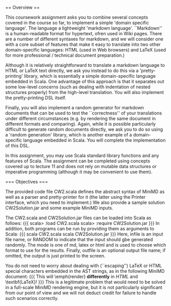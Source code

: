 == Overview ==

This coursework assignment asks you to combine several concepts
covered in the course so far, to implement a simple 'domain
  specific language'.  The language a lightweight 'markdown
  language'.  ``Markdown'' is a human-readable format for hypertext,
ofren used in Wiki pages.  There are a number of different syntaxes
for markdown, and we will consider one with a core subset of features
that make it easy to translate into two other domain-specific
languages: HTML (used in Web browsers) and LaTeX (used for more
professional / technical document preparation.)

Although it is relatively straightforward to translate a markdown
language to HTML or LaTeX text directly, we ask you instead to do this
via a 'pretty-printing' library, which is essentially a simple
domain-specific language embedded in Scala.  One advantage of this
approach is that it separates out some low-level concerns (such as
dealing with indentation of nested structures properly) from the
high-level translation.  You will also implement the pretty-printing
DSL itself.

Finally, you will also implement a random generator for markdown
documents that can be used to test the ``correctness'' of your
translations under different circumstances (e.g. by rendering the same
document in different formats and comparing).  Again, while it is possible
particularly difficult to generate random documents directly, we ask
you to do so using a 'random generation' library, which is
another example of a domain-specific language embedded in Scala.
You will complete the implementation of this DSL.

In this assignment, you may use Scala standard library functions and
any features of Scala.  The assignment can be completed using
concepts covered up to lecture 11 and does not rely on mutable data
structures or imperative programming (although it may be convenient to
use them).


=== Objectives ===

The provided code file CW2.scala defines the abstract syntax
of MiniMD as well as a parser and pretty-printer for it (the latter
using the Printer interface, which you need to implement.)
We also provide a sample solution CW2Solution.jar and some
example MiniMD inputs.

The CW2.scala and CW2Solution.jar files can be
loaded into Scala as follows:
{{{
scala> :load CW2.scala
scala> :require CW2Solution.jar
}}}
  In addition, both programs can be run by providing them as arguments
to Scala:
{{{
scala CW2.scala <infile> <mode> <outfile>
scala CW2Solution.jar <infile> <mode> <outfile>
}}}
Here, infile is an input file name, or RANDOM to
indicate that the input should gbe generated randomly.  The
mode is one of md, latex or html and is
used to choose which format to use for the results. Finally,
outfile is an optional output file name; if omitted, the
output is just printed to the screen.

You do not need to worry about dealing with (``escaping'') LaTeX or
HTML special characters embedded in the AST strings, as in the
following MiniMD document:
{{{
This will \emph{render} <b>differently</b> in 
<em>HTML</em> and \textbf{LaTeX}!
}}}
This is a legitimate problem that would need to be solved in a
full-scale MiniMD rendering engine, but it is not particularly
significant from our point of view and we will not deduct credit for
failure to handle such scenarios correctly.


